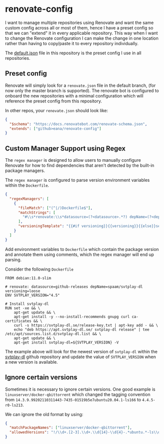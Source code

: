 # renovate-config

I want to manage multiple repositories using Renovate and want the same custom
config across all or most of them, hence I have a preset config so that we can
"extend" it in every applicable repository. This way when I want to change the
Renovate configuration I can make the change in one location rather than having
to copy/paste it to every repository individually.

The [default.json](./default.json) file in this repository is the preset config
I use in all repositories.

## Preset config

Renovate will simply look for a `renovate.json` file in the default branch,
(for now only the master branch is supported). The renovate bot is configured
to onboard the new repositories with a minimal configuration which will
reference the preset config from this repository.

In other repos, your `renovate.json` should look like:

```json
{
  "$schema": "https://docs.renovatebot.com/renovate-schema.json",
  "extends": ["github>eana/renovate-config"]
}
```

## Custom Manager Support using Regex

The `regex manager` is designed to allow users to manually configure Renovate
for how to find dependencies that aren't detected by the built-in package
managers.

The `regex manager` is configured to parse version environment variables within
the `Dockerfile`.

```json
{
  "regexManagers": [
    {
      "fileMatch": ["(^|/)Dockerfile$"],
      "matchStrings": [
        "#\\s*renovate:\\s*datasource=(?<datasource>.*?) depName=(?<depName>.*?)( versioning=(?<versioning>.*?))?\\sENV .*?_VERSION=\"?(?<currentValue>.*?)\"?\\s"
      ],
      "versioningTemplate": "{{#if versioning}}{{versioning}}{{else}}semver{{/if}}"
    }
  ]
}
```

Add environment variables to `Dockerfile` which contain the package version and
annotate them using comments, which the regex manager will end up parsing.

Consider the following `Dockerfile`

```
FROM debian:11.0-slim

# renovate: datasource=github-releases depName=spaam/svtplay-dl versioning=loose
ENV SVTPLAY_VERSION="4.5"

# Install svtplay-dl
RUN set -xe && \
    apt-get update && \
    apt-get install -y --no-install-recommends gnupg curl ca-certificates && \
    curl -s https://svtplay-dl.se/release-key.txt | apt-key add - && \
    echo "deb https://apt.svtplay-dl.se/ svtplay-dl release" | tee /etc/apt/sources.list.d/svtplay-dl.list && \
    apt-get update && \
    apt-get install svtplay-dl=${SVTPLAY_VERSION} -V
```

The example above will look for the newest version of `svtplay-dl` within the
[svtplay-dl](https://github.com/spaam/svtplay-dl) github repository and update
the value of `SVTPLAY_VERSION` when a new version is available.

## Ignore certain versions

Sometimes it is necessary to ignore certain versions. One good example is
`linuxserver/docker-qbittorrent` which changed the tagging convention from
`14.3.9.99202110311443-7435-01519b5e7ubuntu20.04.1-ls166` to `4.4.5-r0-ls213`.

We can ignore the old format by using:

```json
{
  "matchPackageNames": ["linuxserver/docker-qbittorrent"],
  "allowedVersions": "!/\\d+.[2-3].\\d+.\\d{14}-\\d{4}-.*ubuntu.*-ls\\d+$/"
}
```
